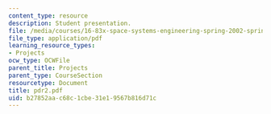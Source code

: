 ```yaml
---
content_type: resource
description: Student presentation.
file: /media/courses/16-83x-space-systems-engineering-spring-2002-spring-2003/b27852aac68c1cbe31e19567b816d71c_pdr2.pdf
file_type: application/pdf
learning_resource_types:
- Projects
ocw_type: OCWFile
parent_title: Projects
parent_type: CourseSection
resourcetype: Document
title: pdr2.pdf
uid: b27852aa-c68c-1cbe-31e1-9567b816d71c
---
```

